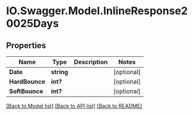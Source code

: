 # IO.Swagger.Model.InlineResponse20025Days
## Properties

Name | Type | Description | Notes
------------ | ------------- | ------------- | -------------
**Date** | **string** |  | [optional] 
**HardBounce** | **int?** |  | [optional] 
**SoftBounce** | **int?** |  | [optional] 

[[Back to Model list]](../README.md#documentation-for-models) [[Back to API list]](../README.md#documentation-for-api-endpoints) [[Back to README]](../README.md)

